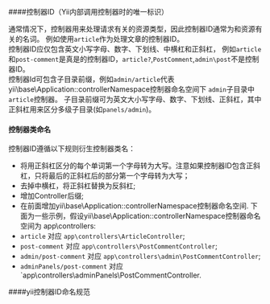 ####控制器ID（Yii内部调用控制器时的唯一标识）

通常情况下，控制器用来处理请求有关的资源类型，因此控制器ID通常为和资源有关的名词。 例如使用`article`作为处理文章的控制器ID。  
控制器ID应仅包含英文小写字母、数字、下划线、中横杠和正斜杠， 例如`article`和`post-comment`是真是的控制器ID，`article?`,`PostComment`,`admin\post`不是控制器ID。  
控制器Id可包含子目录前缀，例如`admin/article`代表yii\base\Application::controllerNamespace控制器命名空间下 `admin`子目录中`article`控制器。 子目录前缀可为英文大小写字母、数字、下划线、正斜杠，其中正斜杠用来区分多级子目录(如`panels/admin`)。  

#### 控制器类命名
控制器ID遵循以下规则衍生控制器类名：  
* 将用正斜杠区分的每个单词第一个字母转为大写。注意如果控制器ID包含正斜杠，只将最后的正斜杠后的部分第一个字母转为大写；  
* 去掉中横杠，将正斜杠替换为反斜杠;  
* 增加Controller后缀;  
* 在前面增加yii\base\Application::controllerNamespace控制器命名空间.
下面为一些示例，假设yii\base\Application::controllerNamespace控制器命名空间为 app\controllers:
* `article` 对应 `app\controllers\ArticleController`;
* `post-comment` 对应 `app\controllers\PostCommentController`;
* `admin/post-comment` 对应 `app\controllers\admin\PostCommentController`;
* `adminPanels/post-comment` 对应 `app\controllers\adminPanels\PostCommentController.

####yii控制器ID命名规范

